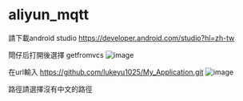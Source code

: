 # aliyun_mqtt
請下載android studio
https://developer.android.com/studio?hl=zh-tw

閜仔后打開後選擇 getfromvcs
![image](https://github.com/lukeyu1025/aliyun_mqtt/assets/74660025/15b58c81-d1b4-47a9-b27f-77df2655558e)

在url輸入 https://github.com/lukeyu1025/My_Application.git
![image](https://github.com/lukeyu1025/aliyun_mqtt/assets/74660025/ebbf10c9-d719-473c-917e-2e2614e26ee5)

路徑請選擇沒有中文的路徑


